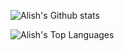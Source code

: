 
![Alish's Github stats](https://github-readme-stats.vercel.app/api?username=lucoadam&show_icons=true&count_private=true)

![Alish's Top Languages](https://github-readme-stats.vercel.app/api/top-langs/?username=lucoadam&layout=compact)

